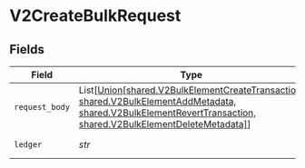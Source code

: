 # V2CreateBulkRequest


## Fields

| Field                                                                                                                                                                                                  | Type                                                                                                                                                                                                   | Required                                                                                                                                                                                               | Description                                                                                                                                                                                            | Example                                                                                                                                                                                                |
| ------------------------------------------------------------------------------------------------------------------------------------------------------------------------------------------------------ | ------------------------------------------------------------------------------------------------------------------------------------------------------------------------------------------------------ | ------------------------------------------------------------------------------------------------------------------------------------------------------------------------------------------------------ | ------------------------------------------------------------------------------------------------------------------------------------------------------------------------------------------------------ | ------------------------------------------------------------------------------------------------------------------------------------------------------------------------------------------------------ |
| `request_body`                                                                                                                                                                                         | List[[Union[shared.V2BulkElementCreateTransaction, shared.V2BulkElementAddMetadata, shared.V2BulkElementRevertTransaction, shared.V2BulkElementDeleteMetadata]](../../models/shared/v2bulkelement.md)] | :heavy_minus_sign:                                                                                                                                                                                     | N/A                                                                                                                                                                                                    |                                                                                                                                                                                                        |
| `ledger`                                                                                                                                                                                               | *str*                                                                                                                                                                                                  | :heavy_check_mark:                                                                                                                                                                                     | Name of the ledger.                                                                                                                                                                                    | ledger001                                                                                                                                                                                              |